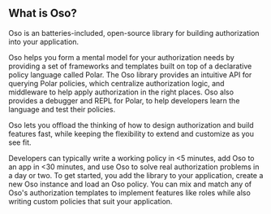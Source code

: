 ---
---

## What is Oso?

Oso is an batteries-included, open-source library for building authorization
into your application.

Oso helps you form a mental model for your
authorization needs by providing a set of frameworks and templates built on
top of a
declarative policy language called Polar. The Oso library provides an
intuitive API for querying Polar policies, which centralize authorization
logic, and middleware to help apply authorization in the right places. Oso
also provides a debugger and REPL for Polar, to help developers learn the
language and test their policies.


Oso lets you offload the thinking of how to design authorization and build
features fast, while keeping the flexibility to extend and customize as you
see fit.

Developers can typically write a working policy in <5 minutes, add Oso to an
app in <30 minutes, and use Oso to solve real authorization problems in a day
or two. To get started, you add the library to your application, create a new
Oso instance and load an Oso policy. You can mix and match any of Oso's
authorization templates to implement features like roles while also writing
custom policies that suit your application.
